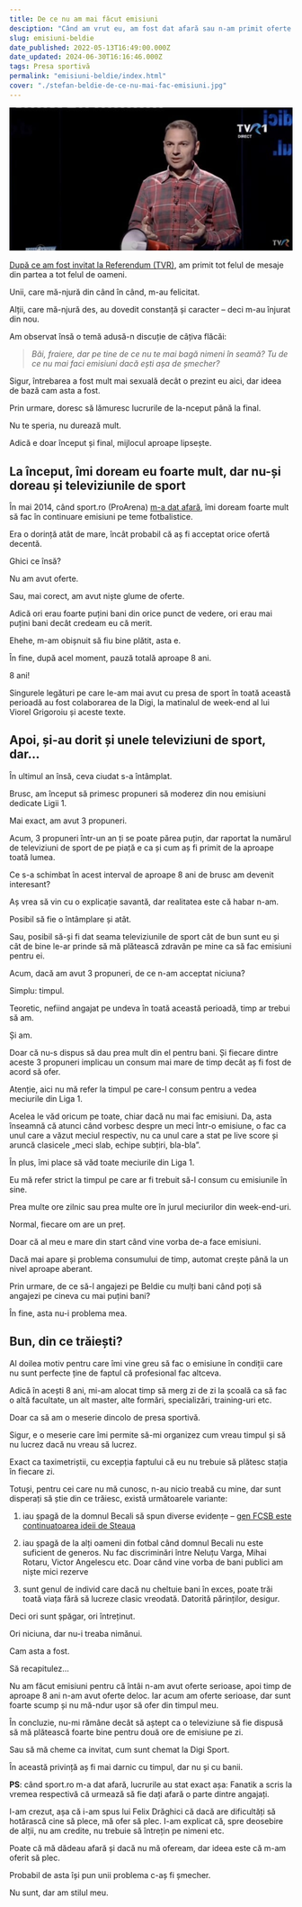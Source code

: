 ```yaml
---
title: De ce nu am mai făcut emisiuni
desciption: "Când am vrut eu, am fost dat afară sau n-am primit oferte. Când vor alții, nu mai vreau eu. Sau vreau în condiții dificil de acceptat de televiziuni."
slug: emisiuni-beldie
date_published: 2022-05-13T16:49:00.000Z
date_updated: 2024-06-30T16:16:46.000Z
tags: Presa sportivă
permalink: "emisiuni-beldie/index.html"
cover: "./stefan-beldie-de-ce-nu-mai-fac-emisiuni.jpg"
---
```


![Ștefan Beldie participă la emisiune TV doar ca invitat, nu mai moderează el însuși](./stefan-beldie-de-ce-nu-mai-fac-emisiuni.jpg)

[După ce am fost invitat la Referendum (TVR)](https://www.youtube.com/watch?v=GQdypu-Eip0),  am primit tot felul de mesaje din partea a tot felul de oameni.

Unii, care mă-njură din când în când, m-au felicitat.

Alții, care mă-njură des, au dovedit constanță și caracter – deci m-au înjurat din nou.

Am observat însă o temă adusă-n discuție de câțiva flăcăi:

> *Băi, fraiere, dar pe tine de ce nu te mai bagă nimeni în seamă? Tu de ce nu mai faci emisiuni dacă ești așa de șmecher?*

Sigur, întrebarea a fost mult mai sexuală decât o prezint eu aici, dar ideea de bază cam asta a fost.

Prin urmare, doresc să lămuresc lucrurile de la-nceput până la final.

Nu te speria, nu durează mult.

Adică e doar început și final, mijlocul aproape lipsește.

## La început, îmi doream eu foarte mult, dar nu-și doreau și televiziunile de sport

În mai 2014, când sport.ro (ProArena) [m-a dat afară](https://www.cmeravar.ro/plecare-beldie-sport-ro), îmi doream foarte mult să fac în continuare emisiuni pe teme fotbalistice.

Era o dorință atât de mare, încât probabil că aș fi acceptat orice ofertă decentă.

Ghici ce însă?

Nu am avut oferte.

Sau, mai corect, am avut niște glume de oferte.

Adică ori erau foarte puțini bani din orice punct de vedere, ori erau mai puțini bani decât credeam eu că merit.

Ehehe, m-am obișnuit să fiu bine plătit, asta e.

În fine, după acel moment, pauză totală aproape 8 ani.

8 ani!

Singurele legături pe care le-am mai avut cu presa de sport în toată această perioadă au fost colaborarea de la Digi, la matinalul de week-end al lui Viorel Grigoroiu și aceste texte.

## **Apoi, și-au dorit și unele televiziuni de sport, dar…**

În ultimul an însă, ceva ciudat s-a întâmplat.

Brusc, am început să primesc propuneri să moderez din nou emisiuni dedicate Ligii 1.

Mai exact, am avut 3 propuneri.

Acum, 3 propuneri într-un an ți se poate părea puțin, dar raportat la numărul de televiziuni de sport de pe piață e ca și cum aș fi primit de la aproape toată lumea.

Ce s-a schimbat în acest interval de aproape 8 ani de brusc am devenit interesant?

Aș vrea să vin cu o explicație savantă, dar realitatea este că habar n-am.

Posibil să fie o întâmplare și atât.

Sau, posibil să-și fi dat seama televiziunile de sport cât de bun sunt eu și cât de bine le-ar prinde să mă plătească zdravăn pe mine ca să fac emisiuni pentru ei.

Acum, dacă am avut 3 propuneri, de ce n-am acceptat niciuna?

Simplu: timpul.

Teoretic, nefiind angajat pe undeva în toată această perioadă, timp ar trebui să am.

Și am.

Doar că nu-s dispus să dau prea mult din el pentru bani. Și fiecare dintre aceste 3 propuneri implicau un consum mai mare de timp decât aș fi fost de acord să ofer.

Atenție, aici nu mă refer la timpul pe care-l consum pentru a vedea meciurile din Liga 1.

Acelea le văd oricum pe toate, chiar dacă nu mai fac emisiuni. Da, asta înseamnă că atunci când vorbesc despre un meci într-o emisiune, o fac ca unul care a văzut meciul respectiv, nu ca unul care a stat pe live score și aruncă clasicele „meci slab, echipe subțiri, bla-bla”.

În plus, îmi place să văd toate meciurile din Liga 1.

Eu mă refer strict la timpul pe care ar fi trebuit să-l consum cu emisiunile în sine.

Prea multe ore zilnic sau prea multe ore în jurul meciurilor din week-end-uri.

Normal, fiecare om are un preț.

Doar că al meu e mare din start când vine vorba de-a face emisiuni.

Dacă mai apare și problema consumului de timp, automat crește până la un nivel aproape aberant.

Prin urmare, de ce să-l angajezi pe Beldie cu mulți bani când poți să angajezi pe cineva cu mai puțini bani?

În fine, asta nu-i problema mea.

## Bun, din ce trăiești?

Al doilea motiv pentru care îmi vine greu să fac o emisiune în condiții care nu sunt perfecte ține de faptul că profesional fac altceva.

Adică în acești 8 ani, mi-am alocat timp să merg zi de zi la școală ca să fac o altă facultate, un alt master, alte formări, specializări, training-uri etc.

Doar ca să am o meserie dincolo de presa sportivă.

Sigur, e o meserie care îmi permite să-mi organizez cum vreau timpul și să nu lucrez dacă nu vreau să lucrez.

Exact ca taximetriștii, cu excepția faptului că eu nu trebuie să plătesc stația în fiecare zi.

Totuși, pentru cei care nu mă cunosc, n-au nicio treabă cu mine, dar sunt disperați să știe din ce trăiesc, există următoarele variante:

1. iau șpagă de la domnul Becali să spun diverse evidențe – [gen FCSB este continuatoarea ideii de Steaua](https://www.cmeravar.ro/de-ce-fcsb-este-steaua)

2. iau șpagă de la alți oameni din fotbal când domnul Becali nu este suficient de generos. Nu fac discriminări între Neluțu Varga, Mihai Rotaru, Victor Angelescu etc. Doar când vine vorba de bani publici am niște mici rezerve

3. sunt genul de individ care dacă nu cheltuie bani în exces, poate trăi toată viața fără să lucreze clasic vreodată. Datorită părinților, desigur.

Deci ori sunt șpăgar, ori întreținut.

Ori niciuna, dar nu-i treaba nimănui.

Cam asta a fost.

Să recapitulez…

Nu am făcut emisiuni pentru că întâi n-am avut oferte serioase, apoi timp de aproape 8 ani n-am avut oferte deloc. Iar acum am oferte serioase, dar sunt foarte scump și nu mă-ndur ușor să ofer din timpul meu. 

În concluzie, nu-mi rămâne decât să aștept ca o televiziune să fie dispusă să mă plătească foarte bine pentru două ore de emisiune pe zi.

Sau să mă cheme ca invitat, cum sunt chemat la Digi Sport.

În această privință aș fi mai darnic cu timpul, dar nu și cu banii.

**PS**: când sport.ro m-a dat afară, lucrurile au stat exact așa: Fanatik a scris la vremea respectivă că urmează să fie dați afară o parte dintre angajați.

I-am crezut, așa că i-am spus lui Felix Drăghici că dacă are dificultăți să hotărască cine să plece, mă ofer să plec. I-am explicat că, spre deosebire de alții, nu am credite, nu trebuie să întrețin pe nimeni etc.

Poate că mă dădeau afară și dacă nu mă ofeream, dar ideea este că m-am oferit să plec.

Probabil de asta își pun unii problema c-aș fi șmecher.

Nu sunt, dar am stilul meu.
